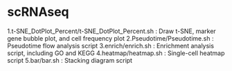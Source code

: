 # scRNAseq
1.t-SNE_DotPlot_Percent/t-SNE_DotPlot_Percent.sh : Draw t-SNE, marker gene bubble plot, and cell frequency plot
2.Pseudotime/Pseudotime.sh : Pseudotime flow analysis script
3.enrich/enrich.sh : Enrichment analysis script, including GO and KEGG
4.heatmap/heatmap.sh : Single-cell heatmap script
5.bar/bar.sh : Stacking diagram script

